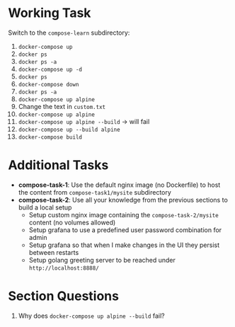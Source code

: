 # Working Task

Switch to the `compose-learn` subdirectory:
1. `docker-compose up`
2. `docker ps`
3. `docker ps -a`
4. `docker-compose up -d`
5. `docker ps`
6. `docker-compose down`
7. `docker ps -a`
8. `docker-compose up alpine`
9. Change the text in `custom.txt`
8. `docker-compose up alpine`
11. `docker-compose up alpine --build` -> will fail
12. `docker-compose up --build alpine`
13. `docker-compose build`

# Additional Tasks

* **compose-task-1**: Use the default nginx image (no Dockerfile) to host the content from `compose-task1/mysite` subdirectory
* **compose-task-2**: Use all your knowledge from the previous sections to build a local setup
    * Setup custom nginx image containing the `compose-task-2/mysite` content (no volumes allowed)
    * Setup grafana to use a predefined user password combination for admin
    * Setup grafana so that when I make changes in the UI they persist between restarts
    * Setup golang greeting server to be reached under `http://localhost:8888/`

# Section Questions
1. Why does `docker-compose up alpine --build` fail?
